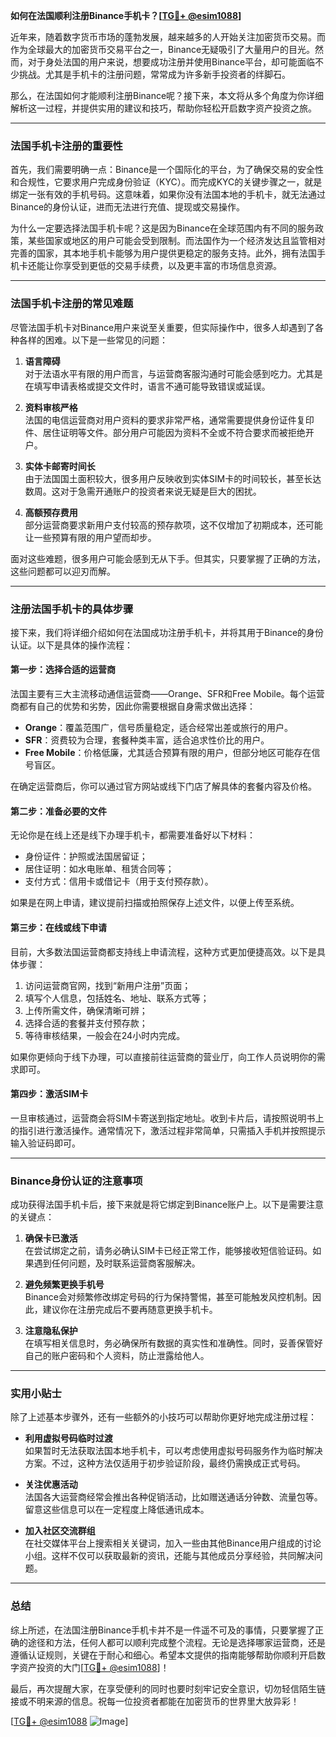 **如何在法国顺利注册Binance手机卡？[[TG💪+ @esim1088](https://t.me/s/esim1088)]**

近年来，随着数字货币市场的蓬勃发展，越来越多的人开始关注加密货币交易。而作为全球最大的加密货币交易平台之一，Binance无疑吸引了大量用户的目光。然而，对于身处法国的用户来说，想要成功注册并使用Binance平台，却可能面临不少挑战。尤其是手机卡的注册问题，常常成为许多新手投资者的绊脚石。

那么，在法国如何才能顺利注册Binance呢？接下来，本文将从多个角度为你详细解析这一过程，并提供实用的建议和技巧，帮助你轻松开启数字资产投资之旅。

---

### 法国手机卡注册的重要性

首先，我们需要明确一点：Binance是一个国际化的平台，为了确保交易的安全性和合规性，它要求用户完成身份验证（KYC）。而完成KYC的关键步骤之一，就是绑定一张有效的手机号码。这意味着，如果你没有法国本地的手机卡，就无法通过Binance的身份认证，进而无法进行充值、提现或交易操作。

为什么一定要选择法国手机卡呢？这是因为Binance在全球范围内有不同的服务政策，某些国家或地区的用户可能会受到限制。而法国作为一个经济发达且监管相对完善的国家，其本地手机卡能够为用户提供更稳定的服务支持。此外，拥有法国手机卡还能让你享受到更低的交易手续费，以及更丰富的市场信息资源。

---

### 法国手机卡注册的常见难题

尽管法国手机卡对Binance用户来说至关重要，但实际操作中，很多人却遇到了各种各样的困难。以下是一些常见的问题：

1. **语言障碍**  
   对于法语水平有限的用户而言，与运营商客服沟通时可能会感到吃力。尤其是在填写申请表格或提交文件时，语言不通可能导致错误或延误。

2. **资料审核严格**  
   法国的电信运营商对用户资料的要求非常严格，通常需要提供身份证件复印件、居住证明等文件。部分用户可能因为资料不全或不符合要求而被拒绝开户。

3. **实体卡邮寄时间长**  
   由于法国国土面积较大，很多用户反映收到实体SIM卡的时间较长，甚至长达数周。这对于急需开通账户的投资者来说无疑是巨大的困扰。

4. **高额预存费用**  
   部分运营商要求新用户支付较高的预存款项，这不仅增加了初期成本，还可能让一些预算有限的用户望而却步。

面对这些难题，很多用户可能会感到无从下手。但其实，只要掌握了正确的方法，这些问题都可以迎刃而解。

---

### 注册法国手机卡的具体步骤

接下来，我们将详细介绍如何在法国成功注册手机卡，并将其用于Binance的身份认证。以下是具体的操作流程：

#### 第一步：选择合适的运营商
法国主要有三大主流移动通信运营商——Orange、SFR和Free Mobile。每个运营商都有自己的优势和劣势，因此你需要根据自身需求做出选择：

- **Orange**：覆盖范围广，信号质量稳定，适合经常出差或旅行的用户。
- **SFR**：资费较为合理，套餐种类丰富，适合追求性价比的用户。
- **Free Mobile**：价格低廉，尤其适合预算有限的用户，但部分地区可能存在信号盲区。

在确定运营商后，你可以通过官方网站或线下门店了解具体的套餐内容及价格。

#### 第二步：准备必要的文件
无论你是在线上还是线下办理手机卡，都需要准备好以下材料：
- 身份证件：护照或法国居留证；
- 居住证明：如水电账单、租赁合同等；
- 支付方式：信用卡或借记卡（用于支付预存款）。

如果是在网上申请，建议提前扫描或拍照保存上述文件，以便上传至系统。

#### 第三步：在线或线下申请
目前，大多数法国运营商都支持线上申请流程，这种方式更加便捷高效。以下是具体步骤：
1. 访问运营商官网，找到“新用户注册”页面；
2. 填写个人信息，包括姓名、地址、联系方式等；
3. 上传所需文件，确保清晰可辨；
4. 选择合适的套餐并支付预存款；
5. 等待审核结果，一般会在24小时内完成。

如果你更倾向于线下办理，可以直接前往运营商的营业厅，向工作人员说明你的需求即可。

#### 第四步：激活SIM卡
一旦审核通过，运营商会将SIM卡寄送到指定地址。收到卡片后，请按照说明书上的指引进行激活操作。通常情况下，激活过程非常简单，只需插入手机并按照提示输入验证码即可。

---

### Binance身份认证的注意事项

成功获得法国手机卡后，接下来就是将它绑定到Binance账户上。以下是需要注意的关键点：

1. **确保卡已激活**  
   在尝试绑定之前，请务必确认SIM卡已经正常工作，能够接收短信验证码。如果遇到任何问题，及时联系运营商客服解决。

2. **避免频繁更换手机号**  
   Binance会对频繁修改绑定号码的行为保持警惕，甚至可能触发风控机制。因此，建议你在注册完成后不要再随意更换手机卡。

3. **注意隐私保护**  
   在填写相关信息时，务必确保所有数据的真实性和准确性。同时，妥善保管好自己的账户密码和个人资料，防止泄露给他人。

---

### 实用小贴士

除了上述基本步骤外，还有一些额外的小技巧可以帮助你更好地完成注册过程：

- **利用虚拟号码临时过渡**  
  如果暂时无法获取法国本地手机卡，可以考虑使用虚拟号码服务作为临时解决方案。不过，这种方法仅适用于初步验证阶段，最终仍需换成正式号码。

- **关注优惠活动**  
  法国各大运营商经常会推出各种促销活动，比如赠送通话分钟数、流量包等。留意这些信息可以在一定程度上降低通讯成本。

- **加入社区交流群组**  
  在社交媒体平台上搜索相关关键词，加入一些由其他Binance用户组成的讨论小组。这样不仅可以获取最新的资讯，还能与其他成员分享经验，共同解决问题。

---

### 总结

综上所述，在法国注册Binance手机卡并不是一件遥不可及的事情，只要掌握了正确的途径和方法，任何人都可以顺利完成整个流程。无论是选择哪家运营商，还是遵循认证规则，关键在于耐心和细心。希望本文提供的指南能够帮助你顺利开启数字资产投资的大门[[TG💪+ @esim1088](https://t.me/s/esim1088)]！

最后，再次提醒大家，在享受便利的同时也要时刻牢记安全意识，切勿轻信陌生链接或不明来源的信息。祝每一位投资者都能在加密货币的世界里大放异彩！

[[TG💪+ @esim1088](https://t.me/s/esim1088) ![Image](https://i.postimg.cc/4NQfJmqS/Snipaste-2025-05-13-00-14-12.png)]